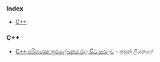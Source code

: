 ### Index

* [C++](#cpp)


### <a id="cpp"></a>C++

* [C++ පරිගණක ක්‍රමලේඛනය මුල  සිට  සරලව](https://www.aluth.com/2018/06/c-learning-in-sinhala-pdf-book.html) - කසුන් ලියනගේ 



